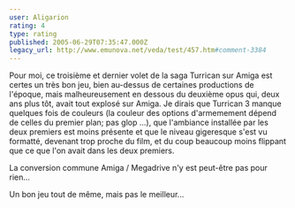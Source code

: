 ```yaml
---
user: Aligarion
rating: 4
type: rating
published: 2005-06-29T07:35:47.000Z
legacy_url: http://www.emunova.net/veda/test/457.htm#comment-3384
---
```

Pour moi, ce troisième et dernier volet de la saga Turrican sur Amiga est certes un très bon jeu, bien au-dessus de certaines productions de l'époque, mais malheureusement en dessous du deuxième opus qui, deux ans plus tôt, avait tout explosé sur Amiga.
Je dirais que Turrican 3 manque quelques fois de couleurs (la couleur des options d'armemement dépend de celles du premier plan; pas glop ...), que l'ambiance installée par les deux premiers est moins présente et que le niveau gigeresque s'est vu formatté, devenant trop proche du film, et du coup beaucoup moins flippant que ce que l'on avait dans les deux premiers.

La conversion commune Amiga / Megadrive n'y est peut-être pas pour rien...

Un bon jeu tout de même, mais pas le meilleur...